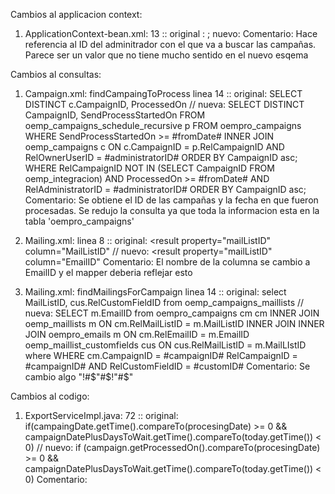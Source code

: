 Cambios al applicacion context:

1.  ApplicationContext-bean.xml: 13 :: original :<constructor-arg value="8"/> ; nuevo: <constructor-arg value="1"/>
   Comentario: 	Hace referencia al ID del adminitrador con el que va a buscar las campañas.
   				Parece ser un valor que no tiene mucho sentido en el nuevo esqema

Cambios al consultas:

1. Campaign.xml: findCampaingToProcess linea 14 :: 	original:	SELECT DISTINCT c.CampaignID, ProcessedOn				// 		nueva:	SELECT DISTINCT CampaignID, SendProcessStartedOn
																FROM oemp_campaigns_schedule_recursive p 								FROM oempro_campaigns WHERE	SendProcessStartedOn >= #fromDate# 
																INNER JOIN oemp_campaigns c	ON c.CampaignID = p.RelCampaignID			AND	RelOwnerUserID = #administratorID# ORDER BY CampaignID asc;
																WHERE RelCampaignID NOT IN (SELECT CampaignID FROM oemp_integracion) 
																AND	ProcessedOn >= #fromDate# AND RelAdministratorID = #administratorID# ORDER BY CampaignID asc;
   Comentario: 	Se obtiene el ID de las campañas y la fecha en que fueron procesadas. Se redujo la consulta ya que toda la informacion esta en la tabla 'oempro_campaigns'

2. Mailing.xml: linea 8 :: original:	<result property="mailListID" column="MailListID" // nuevo:	<result property="mailListID" column="EmailID"
   Comentario: 	El nombre de la columna se cambio a EmailID y el mapper deberia reflejar esto

3. Mailing.xml: findMailingsForCampaign linea 14 :: original:	select MailListID, cus.RelCustomFieldID from oemp_campaigns_maillists // 		nueva:	SELECT m.EmailID from oempro_campaigns cm
																cm INNER JOIN oemp_maillists m ON cm.RelMailListID = m.MailListID INNER JOIN 			INNER JOIN oempro_emails m ON cm.RelEmailID = m.EmailID
																oemp_maillist_customfields cus ON cus.RelMailListID = m.MailLIstID where 				WHERE cm.CampaignID = #campaignID#
																RelCampaignID = #campaignID# AND RelCustomFieldID = #customID#
   Comentario: 	Se cambio algo "!#$"#$!"#$"

Cambios al codigo: 

1. ExportServiceImpl.java: 72 :: original: if(campaingDate.getTime().compareTo(procesingDate) >= 0 && campaignDatePlusDaysToWait.getTime().compareTo(today.getTime()) < 0)	// nuevo: if (campaign.getProcessedOn().compareTo(procesingDate) >= 0 && campaignDatePlusDaysToWait.getTime().compareTo(today.getTime()) < 0)
   Comentario: 	